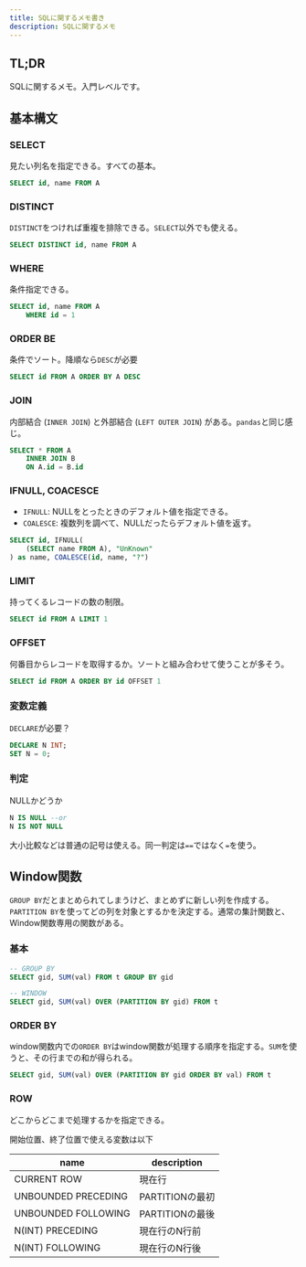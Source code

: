 ```yaml
---
title: SQLに関するメモ書き
description: SQLに関するメモ
---
```


## TL;DR

SQLに関するメモ。入門レベルです。

## 基本構文

### SELECT

見たい列名を指定できる。すべての基本。

```sql
SELECT id, name FROM A
```

### DISTINCT

`DISTINCT`をつければ重複を排除できる。`SELECT`以外でも使える。

```sql
SELECT DISTINCT id, name FROM A
```

### WHERE

条件指定できる。

```sql
SELECT id, name FROM A
    WHERE id = 1
```

### ORDER BE

条件でソート。降順なら`DESC`が必要

```sql
SELECT id FROM A ORDER BY A DESC
```

### JOIN

内部結合 (`INNER JOIN`) と外部結合 (`LEFT OUTER JOIN`) がある。`pandas`と同じ感じ。

```sql
SELECT * FROM A
    INNER JOIN B
    ON A.id = B.id
```

### IFNULL, COACESCE

- `IFNULL`: NULLをとったときのデフォルト値を指定できる。
- `COALESCE`: 複数列を調べて、NULLだったらデフォルト値を返す。

```sql
SELECT id, IFNULL(
    (SELECT name FROM A), "UnKnown"
) as name, COALESCE(id, name, "?")
```

### LIMIT

持ってくるレコードの数の制限。

```sql
SELECT id FROM A LIMIT 1
```

### OFFSET

何番目からレコードを取得するか。ソートと組み合わせて使うことが多そう。

```sql
SELECT id FROM A ORDER BY id OFFSET 1
```


### 変数定義

`DECLARE`が必要？

```sql
DECLARE N INT;
SET N = 0;
```

### 判定

NULLかどうか

```sql
N IS NULL --or
N IS NOT NULL
```

大小比較などは普通の記号は使える。同一判定は`==`ではなく`=`を使う。

## Window関数

`GROUP BY`だとまとめられてしまうけど、まとめずに新しい列を作成する。`PARTITION BY`を使ってどの列を対象とするかを決定する。通常の集計関数と、Window関数専用の関数がある。

### 基本

```sql
-- GROUP BY
SELECT gid, SUM(val) FROM t GROUP BY gid

-- WINDOW
SELECT gid, SUM(val) OVER (PARTITION BY gid) FROM t
```

### ORDER BY

window関数内での`ORDER BY`はwindow関数が処理する順序を指定する。`SUM`を使うと、その行までの和が得られる。

```sql
SELECT gid, SUM(val) OVER (PARTITION BY gid ORDER BY val) FROM t
```

### ROW

どこからどこまで処理するかを指定できる。

開始位置、終了位置で使える変数は以下

|name|description|
|---|---|
|CURRENT ROW|現在行|
|UNBOUNDED PRECEDING|PARTITIONの最初|
|UNBOUNDED FOLLOWING|PARTITIONの最後|
|N(INT) PRECEDING|現在行のN行前|
|N(INT) FOLLOWING|現在行のN行後|
